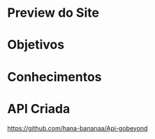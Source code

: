 # Preview do Site

# Objetivos

# Conhecimentos

# API Criada 
https://github.com/hana-bananaa/Api-gobeyond